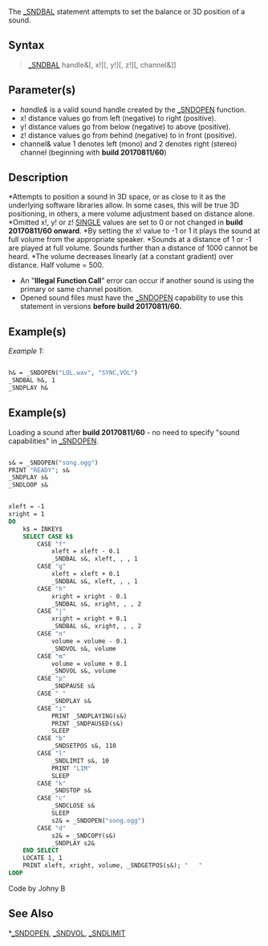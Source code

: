 The [_SNDBAL](_SNDBAL) statement attempts to set the balance or 3D position of a sound.


## Syntax

>  [_SNDBAL](_SNDBAL) handle&[, x!][, y!][, z!][, channel&]]


## Parameter(s)

* *handle&* is a valid sound handle created by the [_SNDOPEN](_SNDOPEN) function.
* x! distance values go from left (negative) to right (positive).
* y! distance values go from below (negative) to above (positive).
* z! distance values go from behind (negative) to in front (positive).
* channel& value 1 denotes left (mono) and 2 denotes right (stereo) channel (beginning with **build 20170811/60**)


## Description

*Attempts to position a sound in 3D space, or as close to it as the underlying software libraries allow. In some cases, this will be true 3D positioning, in others, a mere volume adjustment based on distance alone.
*Omitted x!, y! or z! [SINGLE](SINGLE) values are set to 0 or not changed in **build 20170811/60 onward**.
*By setting the x! value to -1 or 1 it plays the sound at full volume from the appropriate speaker.
*Sounds at a distance of 1 or -1 are played at full volume. Sounds further than a distance of 1000 cannot be heard.
*The volume decreases linearly (at a constant gradient) over distance. Half volume = 500.
* An "**Illegal Function Call**" error can occur if another sound is using the primary or same channel position.
* Opened sound files must have the [_SNDOPEN](_SNDOPEN) capability to use this statement in versions **before build 20170811/60.**


## Example(s)

*Example 1:*

```vb

h& = _SNDOPEN("LOL.wav", "SYNC,VOL")
_SNDBAL h&, 1
_SNDPLAY h& 

```


## Example(s)
 Loading a sound after **build 20170811/60** - no need to specify "sound capabilities" in [_SNDOPEN](_SNDOPEN). 

```vb

s& = _SNDOPEN("song.ogg")
PRINT "READY"; s&
_SNDPLAY s&
_SNDLOOP s&


xleft = -1
xright = 1
DO
    k$ = INKEY$
    SELECT CASE k$
        CASE "f"
            xleft = xleft - 0.1
            _SNDBAL s&, xleft, , , 1
        CASE "g"
            xleft = xleft + 0.1
            _SNDBAL s&, xleft, , , 1
        CASE "h"
            xright = xright - 0.1
            _SNDBAL s&, xright, , , 2
        CASE "j"
            xright = xright + 0.1
            _SNDBAL s&, xright, , , 2
        CASE "n"
            volume = volume - 0.1
            _SNDVOL s&, volume
        CASE "m"
            volume = volume + 0.1
            _SNDVOL s&, volume
        CASE "p"
            _SNDPAUSE s&
        CASE " "
            _SNDPLAY s&
        CASE "i"
            PRINT _SNDPLAYING(s&)
            PRINT _SNDPAUSED(s&)
            SLEEP
        CASE "b"
            _SNDSETPOS s&, 110
        CASE "l"
            _SNDLIMIT s&, 10
            PRINT "LIM"
            SLEEP
        CASE "k"
            _SNDSTOP s&
        CASE "c"
            _SNDCLOSE s&
            SLEEP
            s2& = _SNDOPEN("song.ogg")
        CASE "d"
            s2& = _SNDCOPY(s&)
            _SNDPLAY s2&
    END SELECT
    LOCATE 1, 1
    PRINT xleft, xright, volume, _SNDGETPOS(s&); "   "
LOOP

```
Code by Johny B


## See Also

*[_SNDOPEN](_SNDOPEN), [_SNDVOL](_SNDVOL), [_SNDLIMIT](_SNDLIMIT)





